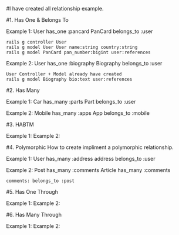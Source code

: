 #I have created all relationship example.

#1. Has One & Belongs To

  Example 1:
    User     has_one :pancard
    PanCard  belongs_to :user

    rails g controller User
    rails g model User User name:string country:string
    rails g model PanCard pan_number:bigint user:references


  Example 2:
    User     has_one :biography
    Biography  belongs_to :user

    User Controller + Model already have created
    rails g model Biography bio:text user:references

#2. Has Many

  Example 1:
    Car   has_many :parts
    Part  belongs_to :user

  Example 2:
    Mobile   has_many :apps
    App      belongs_to :mobile

#3. HABTM

  Example 1:
  Example 2:

#4. Polymorphic
    How to create impliment a polymorphic relationship.

  Example 1:
      User      has_many :address
      address   belongs_to :user

  Example 2:
    Post  has_many :comments
    Article has_many :comments

    comments: belongs_to :post


#5. Has One Through

  Example 1:
  Example 2:

#6. Has Many Through

  Example 1:
  Example 2:
